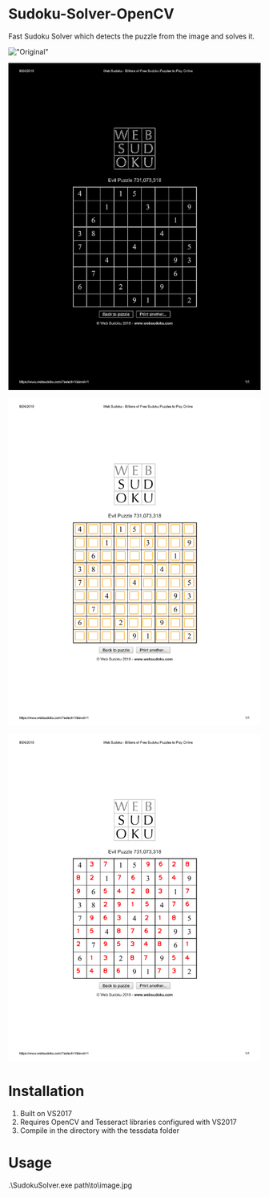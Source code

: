 # Sudoku-Solver-OpenCV
Fast Sudoku Solver which detects the puzzle from the image and solves it.


!["Original"](tests/sudokutest2.png?raw=true "Original Image")

!["Binarisation"](tests/Filtered.png?raw=true "Binarised Image")

!["Box_Detection"](tests/With_Boxes.png?raw=true "Boxes Detected")

!["Solved"](tests/Solved.png?raw=true "Solved")


# Installation
1. Built on VS2017
2. Requires OpenCV and Tesseract libraries configured with VS2017
3. Compile in the directory with the tessdata folder

# Usage
.\SudokuSolver.exe path\to\image.jpg
